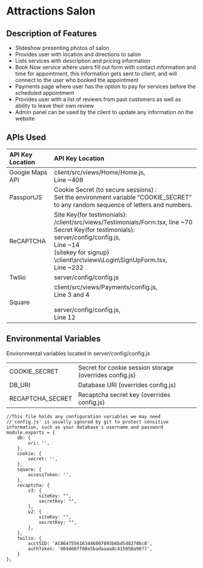 # Attractions Salon

## Description of Features

-  Slideshow presenting photos of salon
- Provides user with location and directions to salon
- Lists services with description and pricing information
- Book Now service where users fill out form with contact information and time for appointment, this information gets sent to client, and will connect to the user who booked the appointment
- Payments page where user has the option to pay for services before the scheduled appointment
- Provides user with a list of reviews from past customers as well as ability to leave their own review
- Admin panel can be used by the client to update any information on the website

## APIs Used

| API Key Location| API Key Location |
| :-------------- | :----------------|
| Google Maps API | client/src/views/Home/Home.js, <br /> Line ~408 |
| PassportJS      | Cookie Secret (to secure sessions) : <br />Set the environment variable “COOKIE_SECRET” to any random sequence of letters and numbers. |
| ReCAPTCHA       | Site Key(for testimonials): <br />/client/src/views/Testimonials/Form.tsx, line ~70 <br />Secret Key(for testimonials): server/config/config.js, <br />Line ~14 <br />(sitekey for signup) <br />\client\src\views\Login\SignUpForm.tsx,<br /> Line ~232  |
| Twilio          | server/config/config.js        |
| Square          | client/src/views/Payments/config.js,<br /> Line 3 and 4<br /><br /> server/config/config.js,<br /> Line 12  |

## Environmental Variables 
Environmental variables located in server/config/config.js

|                |                 |
| -------------- | ----------------|
| COOKIE_SECRET | Secret for cookie session storage (overrides config.js) |
| DB_URI | Database URI (overrides config.js) |
| RECAPTCHA_SECRET | Recaptcha secret key (overrides config.js) |

```
//This file holds any configuration variables we may need
//'config.js' is usually ignored by git to protect sensitive information, such as your database's username and password
module.exports = {
    db: {
        uri: '', 
    },
    cookie: {
        secret: '', 
    },
    square: {
        accessToken: '',
    },
    recaptcha: {
        v3: {
            siteKey: "",
            secretKey: "",
        },
        v2: {
            siteKey: "",
            secretKey: "",
        },
    },
    twilio: {
        acctSID: 'AC8647556163446007893b6bd5d0270bc8',
        authToken: '869466ff08e5badaaaa8c415058a9077',
    }
};
```
